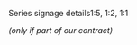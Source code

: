 <span class="transform-to-uppercase">Series signage details<span class="highlight-red">1:5, 1:2, 1:1</span></span>

_(only if part of our contract)_